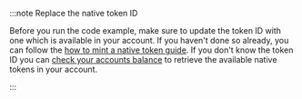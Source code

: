 :::note Replace the native token ID

Before you run the code example, make sure to update the token ID with one which is available in your account. If you
haven't done so already, you can follow the [how to mint a native token guide](../how_tos/native_tokens/01_mint_native_token.mdx). If you
don't know the token ID you can [check your accounts balance](../how_tos/accounts_and_addresses/04_check_balance.mdx) to retrieve
the available native tokens in your account.

:::
